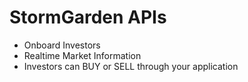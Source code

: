 
# StormGarden APIs

- Onboard Investors
- Realtime Market Information
- Investors can BUY or SELL through your application